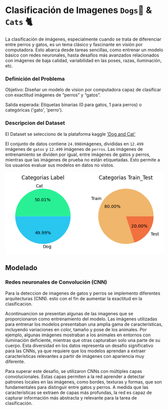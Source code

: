 # Clasificación de Imagenes `Dogs`🐶 & `Cats` 🐈

La clasificación de imágenes, especialmente cuando se trata de diferenciar entre perros y gatos, es un tema clásico y fascinante en visión por computadora. Esto abarca desde tareas sencillas, como entrenar un modelo básico con redes neuronales, hasta desafíos más avanzados relacionados con imágenes de baja calidad, variabilidad en las poses, razas, iluminación, etc.

### Definición del Problema

Objetivo: Diseñar un modelo de vision por computadora capaz de clasificar con exactitud imágenes de “perros” y “gatos”.
    
Salida esperada: Etiquetas binarias (0 para gatos, 1 para perros) o categóricas ('gato', 'perro').
    


### Descripcion del Dataset

El Dataset se selecciono de la plataforma kaggle ['Dog and Cat'](https://www.kaggle.com/datasets/bhavikjikadara/dog-and-cat-classification-dataset)

El conjunto de datos contiene `24.998`imágenes, divididas en `12.499` imágenes de `gatos` y `12.499` imágenes de `perros`. Las imágenes de entrenamiento se dividen por igual, entre imágenes de gatos y perros, mientras que las imágenes de prueba no están etiquetadas. Esto permite a los usuarios evaluar sus modelos en datos no vistos.

<img src='img/datos.png'>

## Modelado 
### Redes neuronales de Convolución (CNN)
Para la deteccion de imagenes de gatos y perros se implemento diferentes arquitecturas (CNN). esto con el fin de aumentar la exactitud en la clasificacion.

Acontinuancion se presentan algunas de las imagenes que se proporcionaron como entrenamiento del modelo. Las imágenes utilizadas para entrenar los modelos presentaban una amplia gama de características, incluyendo variaciones en color, tamaño y pose de los animales. Por ejemplo, algunas imágenes mostraban a los animales en entornos con iluminación deficiente, mientras que otras capturaban solo una parte de su cuerpo. Esta diversidad en los datos representa un desafío significativo para las CNNs, ya que requiere que los modelos aprendan a extraer características relevantes a partir de imágenes con apariencia muy diferente.

<img1 src='img/images'>

Para superar este desafío, se utilizaron CNNs con múltiples capas convolucionales. Estas capas permiten a la red aprender a detectar patrones locales en las imágenes, como bordes, texturas y formas, que son fundamentales para distinguir entre gatos y perros. A medida que las características se extraen de capas más profundas, la red es capaz de capturar información más abstracta y relevante para la tarea de clasificación.

